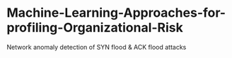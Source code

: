 # Machine-Learning-Approaches-for-profiling-Organizational-Risk
Network anomaly detection of SYN flood &amp; ACK flood attacks
